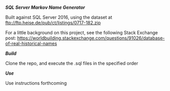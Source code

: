 ***SQL Server Markov Name Generator***

Built against SQL Server 2016, using the dataset at ftp://ftp.heise.de/pub/ct/listings/0717-182.zip

For a little background on this project, see the following Stack Exchange post: https://worldbuilding.stackexchange.com/questions/91026/database-of-real-historical-names

***Build***

Clone the repo, and execute the .sql files in the specified order

***Use***

Use instructions forthcoming